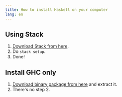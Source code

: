 ```yaml
---
title: How to install Haskell on your computer
lang: en
---
```


## Using Stack
1. [Download Stack from here](https://docs.haskellstack.org/en/stable/README/).
2. Do `stack setup`.
3. Done!

## Install GHC only
1. [Download binary package from here](https://www.haskell.org/ghc/) and extract it.
2. There's no step 2.
